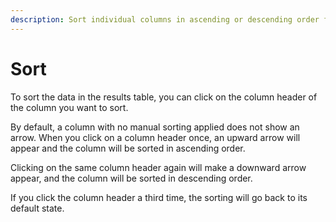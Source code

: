 ```yaml
---
description: Sort individual columns in ascending or descending order for more control
---
```


# Sort

To sort the data in the results table, you can click on the column header of the column you want to sort.&#x20;

By default, a column with no manual sorting applied does not show an arrow. When you click on a column header once, an upward arrow will appear and the column will be sorted in ascending order.&#x20;

Clicking on the same column header again will make a downward arrow appear, and the column will be sorted in descending order.

&#x20;If you click the column header a third time, the sorting will go back to its default state.

